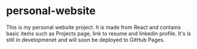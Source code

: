 # personal-website

This is my personal website project. It is made from React and contains basic items such as Projects page, link to resume and linkedin profile. 
It's is still in developmenet and will soon be deployed to GitHub Pages.
